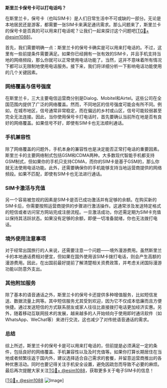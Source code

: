 **斯里兰卡保号卡可以打电话吗？**

在斯里兰卡，保号卡（也叫SIM卡）是人们日常生活中不可或缺的一部分。无论是本地居民还是游客，都需要一张SIM卡来满足通讯需求。那么问题来了，斯里兰卡的保号卡是否真的可以用来打电话呢？让我们一起来探讨这个问题吧[[TG💪+ @esim1088](https://t.me/s/esim1088)]。

首先，我们需要明确一点：斯里兰卡的保号卡确实是可以用来打电话的。不过，这里有一些前提条件需要满足。如果你已经拥有一张有效的SIM卡，并且手机支持当地的网络频段，那么你就可以正常使用电话功能了。当然，这并不意味着所有情况下都可以无限制地使用电话服务。接下来，我们将详细分析一下影响电话功能使用的几个关键因素。

### 网络覆盖与信号强度

在斯里兰卡，三大主要电信运营商分别是Dialog、Mobitel和Airtel。这些公司在全国范围内提供了广泛的网络覆盖。然而，不同地区的信号强度可能会有所不同。例如，在城市地区，信号通常非常稳定，而在偏远的乡村或山区，信号可能较弱甚至完全无法连接。因此，当你使用保号卡打电话时，首先要确认当前所在地是否有良好的网络覆盖。如果信号不好，即使有SIM卡也无法顺利通话。

### 手机兼容性

除了网络覆盖的问题外，手机本身的兼容性也是决定能否正常打电话的重要因素。斯里兰卡的主要网络制式包括GSM和CDMA两种。大多数现代智能手机都支持GSM制式，但如果你的手机只支持CDMA，而你的SIM卡是基于GSM的，那么你就无法使用电话功能。此外，还需要确保你的手机能够支持当地运营商提供的网络频段。如果不匹配，即使有SIM卡也无法进行通话。

### SIM卡激活与充值

另一个容易被忽视的因素是SIM卡是否已成功激活并有足够的余额。在购买新的SIM卡后，你需要按照运营商提供的步骤进行激活操作。这通常涉及发送特定格式的短信或者访问官方网站完成注册流程。一旦激活成功，你还需定期为SIM卡充值以保持其活跃状态。如果没有足够的余额，即便一切准备就绪，你也无法拨打电话。

### 境外使用注意事项

对于经常出国旅行的人来说，还需要注意一个问题——境外漫游费用。虽然斯里兰卡的本地通话费相对便宜，但如果在国外使用该SIM卡拨打电话，则会产生高额的漫游费用。因此，在出国前最好提前了解清楚相关资费政策，并考虑关闭国际漫游功能以防意外支出。

### 其他附加服务

除了基本的语音通话之外，斯里兰卡的保号卡还提供多种增值服务，比如短信发送、数据流量上网等。其中短信服务尤其受到欢迎，因为它不仅成本低廉而且方便快捷。通过发送短信的方式联系朋友或家人往往比直接拨打电话更加经济实惠。另外，随着移动互联网技术的发展，越来越多的人开始倾向于使用即时通讯软件（如WhatsApp、WeChat等）来进行交流，这也减少了对传统语音通话的需求。

### 总结

综上所述，斯里兰卡的保号卡是可以用来打电话的，但前提是必须满足一定的条件，包括良好的网络覆盖、手机兼容性以及及时充值等。如果你打算长期居住在当地或者频繁往返于国内外，建议选择适合自己需求的套餐，并留意运营商推出的各种优惠活动。同时也要记得关注手机安全设置，避免因疏忽而导致不必要的麻烦。最后再次提醒大家关注[TG💪+ @esim1088](https://t.me/s/esim1088)，获取更多关于电子SIM卡的信息！ 

[[TG💪+ @esim1088](https://t.me/s/esim1088) ![Image](https://i.postimg.cc/4NQfJmqS/Snipaste-2025-05-13-00-14-12.png)]